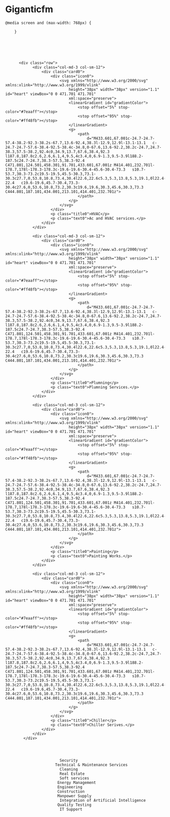 # Giganticfm



	@media screen and (max-width: 768px) {
			
		}






		  <div class="row">
                <div class="col-md-3 col-sm-12">
                    <div class="card0">
                        <div class="icon0">
                            <svg xmlns="http://www.w3.org/2000/svg" xmlns:xlink="http://www.w3.org/1999/xlink"
                                height="38px" width="38px" version="1.1" id="heart" viewBox="0 0 471.701 471.701"
                                xml:space="preserve">
                                <linearGradient id="gradientColor">
                                    <stop offset="5%" stop-color="#7eaaff"></stop>
                                    <stop offset="95%" stop-color="#ff48fb"></stop>
                                </linearGradient>
                                <g>
                                    <path
                                        d="M433.601,67.001c-24.7-24.7-57.4-38.2-92.3-38.2s-67.7,13.6-92.4,38.3l-12.9,12.9l-13.1-13.1   c-24.7-24.7-57.6-38.4-92.5-38.4c-34.8,0-67.6,13.6-92.2,38.2c-24.7,24.7-38.3,57.5-38.2,92.4c0,34.9,13.7,67.6,38.4,92.3   l187.8,187.8c2.6,2.6,6.1,4,9.5,4c3.4,0,6.9-1.3,9.5-3.9l188.2-187.5c24.7-24.7,38.3-57.5,38.3-92.4   C471.801,124.501,458.301,91.701,433.601,67.001z M414.401,232.701l-178.7,178l-178.3-178.3c-19.6-19.6-30.4-45.6-30.4-73.3   s10.7-53.7,30.3-73.2c19.5-19.5,45.5-30.3,73.1-30.3c27.7,0,53.8,10.8,73.4,30.4l22.6,22.6c5.3,5.3,13.8,5.3,19.1,0l22.4-22.4   c19.6-19.6,45.7-30.4,73.3-30.4c27.6,0,53.6,10.8,73.2,30.3c19.6,19.6,30.3,45.6,30.3,73.3   C444.801,187.101,434.001,213.101,414.401,232.701z">
                                    </path>
                                </g>
                            </svg>
                        </div>
                        <p class="title0">HVAC</p>
                        <p class="text0">Ac and HVAC services.</p>
                    </div>
                </div>

                <div class="col-md-3 col-sm-12">
                    <div class="card0">
                        <div class="icon0">
                            <svg xmlns="http://www.w3.org/2000/svg" xmlns:xlink="http://www.w3.org/1999/xlink"
                                height="38px" width="38px" version="1.1" id="heart" viewBox="0 0 471.701 471.701"
                                xml:space="preserve">
                                <linearGradient id="gradientColor">
                                    <stop offset="5%" stop-color="#7eaaff"></stop>
                                    <stop offset="95%" stop-color="#ff48fb"></stop>
                                </linearGradient>
                                <g>
                                    <path
                                        d="M433.601,67.001c-24.7-24.7-57.4-38.2-92.3-38.2s-67.7,13.6-92.4,38.3l-12.9,12.9l-13.1-13.1   c-24.7-24.7-57.6-38.4-92.5-38.4c-34.8,0-67.6,13.6-92.2,38.2c-24.7,24.7-38.3,57.5-38.2,92.4c0,34.9,13.7,67.6,38.4,92.3   l187.8,187.8c2.6,2.6,6.1,4,9.5,4c3.4,0,6.9-1.3,9.5-3.9l188.2-187.5c24.7-24.7,38.3-57.5,38.3-92.4   C471.801,124.501,458.301,91.701,433.601,67.001z M414.401,232.701l-178.7,178l-178.3-178.3c-19.6-19.6-30.4-45.6-30.4-73.3   s10.7-53.7,30.3-73.2c19.5-19.5,45.5-30.3,73.1-30.3c27.7,0,53.8,10.8,73.4,30.4l22.6,22.6c5.3,5.3,13.8,5.3,19.1,0l22.4-22.4   c19.6-19.6,45.7-30.4,73.3-30.4c27.6,0,53.6,10.8,73.2,30.3c19.6,19.6,30.3,45.6,30.3,73.3   C444.801,187.101,434.001,213.101,414.401,232.701z">
                                    </path>
                                </g>
                            </svg>
                        </div>
                        <p class="title0">Plumning</p>
                        <p class="text0">Plumning Services.</p>
                    </div>
                </div>

                <div class="col-md-3 col-sm-12">
                    <div class="card0">
                        <div class="icon0">
                            <svg xmlns="http://www.w3.org/2000/svg" xmlns:xlink="http://www.w3.org/1999/xlink"
                                height="38px" width="38px" version="1.1" id="heart" viewBox="0 0 471.701 471.701"
                                xml:space="preserve">
                                <linearGradient id="gradientColor">
                                    <stop offset="5%" stop-color="#7eaaff"></stop>
                                    <stop offset="95%" stop-color="#ff48fb"></stop>
                                </linearGradient>
                                <g>
                                    <path
                                        d="M433.601,67.001c-24.7-24.7-57.4-38.2-92.3-38.2s-67.7,13.6-92.4,38.3l-12.9,12.9l-13.1-13.1   c-24.7-24.7-57.6-38.4-92.5-38.4c-34.8,0-67.6,13.6-92.2,38.2c-24.7,24.7-38.3,57.5-38.2,92.4c0,34.9,13.7,67.6,38.4,92.3   l187.8,187.8c2.6,2.6,6.1,4,9.5,4c3.4,0,6.9-1.3,9.5-3.9l188.2-187.5c24.7-24.7,38.3-57.5,38.3-92.4   C471.801,124.501,458.301,91.701,433.601,67.001z M414.401,232.701l-178.7,178l-178.3-178.3c-19.6-19.6-30.4-45.6-30.4-73.3   s10.7-53.7,30.3-73.2c19.5-19.5,45.5-30.3,73.1-30.3c27.7,0,53.8,10.8,73.4,30.4l22.6,22.6c5.3,5.3,13.8,5.3,19.1,0l22.4-22.4   c19.6-19.6,45.7-30.4,73.3-30.4c27.6,0,53.6,10.8,73.2,30.3c19.6,19.6,30.3,45.6,30.3,73.3   C444.801,187.101,434.001,213.101,414.401,232.701z">
                                    </path>
                                </g>
                            </svg>
                        </div>
                        <p class="title0">Painting</p>
                        <p class="text0">Painting Works.</p>
                    </div>
                </div>

                <div class="col-md-3 col-sm-12">
                    <div class="card0">
                        <div class="icon0">
                            <svg xmlns="http://www.w3.org/2000/svg" xmlns:xlink="http://www.w3.org/1999/xlink"
                                height="38px" width="38px" version="1.1" id="heart" viewBox="0 0 471.701 471.701"
                                xml:space="preserve">
                                <linearGradient id="gradientColor">
                                    <stop offset="5%" stop-color="#7eaaff"></stop>
                                    <stop offset="95%" stop-color="#ff48fb"></stop>
                                </linearGradient>
                                <g>
                                    <path
                                        d="M433.601,67.001c-24.7-24.7-57.4-38.2-92.3-38.2s-67.7,13.6-92.4,38.3l-12.9,12.9l-13.1-13.1   c-24.7-24.7-57.6-38.4-92.5-38.4c-34.8,0-67.6,13.6-92.2,38.2c-24.7,24.7-38.3,57.5-38.2,92.4c0,34.9,13.7,67.6,38.4,92.3   l187.8,187.8c2.6,2.6,6.1,4,9.5,4c3.4,0,6.9-1.3,9.5-3.9l188.2-187.5c24.7-24.7,38.3-57.5,38.3-92.4   C471.801,124.501,458.301,91.701,433.601,67.001z M414.401,232.701l-178.7,178l-178.3-178.3c-19.6-19.6-30.4-45.6-30.4-73.3   s10.7-53.7,30.3-73.2c19.5-19.5,45.5-30.3,73.1-30.3c27.7,0,53.8,10.8,73.4,30.4l22.6,22.6c5.3,5.3,13.8,5.3,19.1,0l22.4-22.4   c19.6-19.6,45.7-30.4,73.3-30.4c27.6,0,53.6,10.8,73.2,30.3c19.6,19.6,30.3,45.6,30.3,73.3   C444.801,187.101,434.001,213.101,414.401,232.701z">
                                    </path>
                                </g>
                            </svg>
                        </div>
                        <p class="title0">Chiller</p>
                        <p class="text0">Chiller Serives.</p>
                    </div>
                </div>
            </div>



        
                            Security
                          Technical & Maintenance Services
                            Cleaning
                            Real Estate
                            Soft services
                           Energy Management
                           Engineering
                           Construction
                           Manpower Supply
                            Integration of Artificial Intelligence
                           Quality Testing
                            IT Support
                    


      

